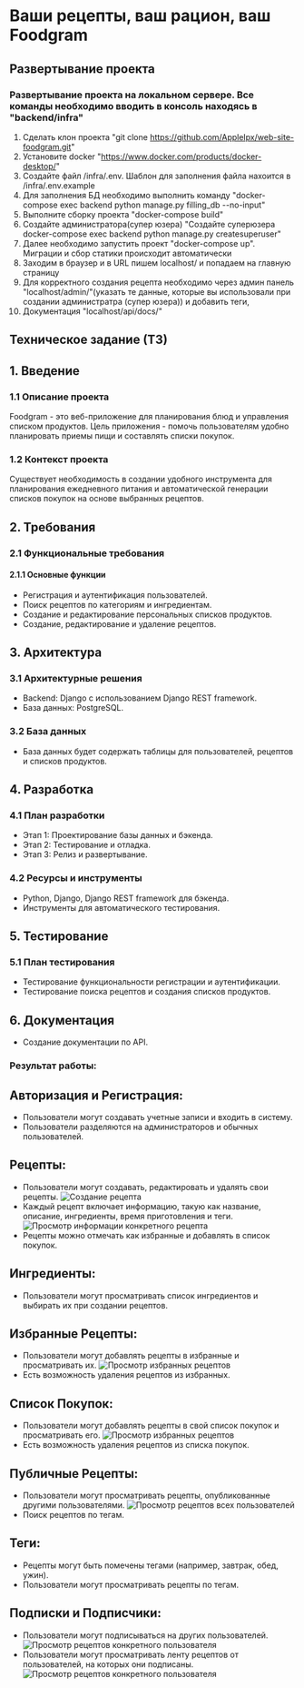 # Ваши рецепты, ваш рацион, ваш Foodgram

## Развертывание проекта

### Развертывание проекта на локальном сервере. Все команды необходимо вводить в консоль находясь в "backend/infra"

1. Сделать клон проекта "git clone https://github.com/AppleIpx/web-site-foodgram.git"
2. Установите docker "https://www.docker.com/products/docker-desktop/"
3. Создайте файл /infra/.env. Шаблон для заполнения файла нахоится в /infra/.env.example
4. Для заполнения БД необходимо выполнить команду "docker-compose exec backend python manage.py filling_db --no-input"
5. Выполните сборку проекта "docker-compose build"
6. Создайте администратора(супер юзера) "Создайте суперюзера docker-compose exec backend python manage.py createsuperuser"
7. Далее необходимо запустить проект "docker-compose up". Миграции и сбор статики происходит автоматически
8. Заходим в браузер и в URL  пишем localhost/ и попадаем на главную страницу
9. Для корректного создания рецепта необходимо через админ панель "localhost/admin/"(указать те данные, которые вы использовали при создании администратра (супер юзера)) и добавить теги,
10. Документация "localhost/api/docs/"

## Техническое задание (ТЗ)

## 1. Введение

### 1.1 Описание проекта

Foodgram - это веб-приложение для планирования блюд и управления списком продуктов. Цель приложения - помочь пользователям удобно планировать приемы пищи и составлять списки покупок.

### 1.2 Контекст проекта

Существует необходимость в создании удобного инструмента для планирования ежедневного питания и автоматической генерации списков покупок на основе выбранных рецептов.

## 2. Требования

### 2.1 Функциональные требования

#### 2.1.1 Основные функции

- Регистрация и аутентификация пользователей.
- Поиск рецептов по категориям и ингредиентам.
- Создание и редактирование персональных списков продуктов.
- Создание, редактирование и удаление рецептов.

## 3. Архитектура

### 3.1 Архитектурные решения

- Backend: Django с использованием Django REST framework.
- База данных: PostgreSQL.

### 3.2 База данных

- База данных будет содержать таблицы для пользователей, рецептов и списков продуктов.

## 4. Разработка

### 4.1 План разработки

- Этап 1: Проектирование базы данных и бэкенда.
- Этап 2: Тестирование и отладка.
- Этап 3: Релиз и развертывание.

### 4.2 Ресурсы и инструменты

- Python, Django, Django REST framework для бэкенда.
- Инструменты для автоматического тестирования.

## 5. Тестирование

### 5.1 План тестирования

- Тестирование функциональности регистрации и аутентификации.
- Тестирование поиска рецептов и создания списков продуктов.

## 6. Документация

- Создание документации по API.

### Результат работы:

## Авторизация и Регистрация:

- Пользователи могут создавать учетные записи и входить в систему.
- Пользователи разделяются на администраторов и обычных пользователей.

## Рецепты:

- Пользователи могут создавать, редактировать и удалять свои рецепты.
![Создание рецепта](frontend/public/create_recipe.png)
- Каждый рецепт включает информацию, такую как название, описание, ингредиенты, время приготовления и теги.
![Просмотр информации конкретного рецепта](frontend/public/recipe_info.png)
- Рецепты можно отмечать как избранные и добавлять в список покупок.

## Ингредиенты:

- Пользователи могут просматривать список ингредиентов и выбирать их при создании рецептов.

## Избранные Рецепты:

- Пользователи могут добавлять рецепты в избранные и просматривать их.
![Просмотр избранных рецептов](frontend/public/recipes_in_favorite.png)
- Есть возможность удаления рецептов из избранных.

## Список Покупок:

- Пользователи могут добавлять рецепты в свой список покупок и просматривать его.
![Просмотр избранных рецептов](frontend/public/shopping_cart.png)
- Есть возможность удаления рецептов из списка покупок.

## Публичные Рецепты:

- Пользователи могут просматривать рецепты, опубликованные другими пользователями.
![Просмотр рецептов всех пользователей](frontend/public/recipes.png)
- Поиск рецептов по тегам.

## Теги:

- Рецепты могут быть помечены тегами (например, завтрак, обед, ужин).
- Пользователи могут просматривать рецепты по тегам.

## Подписки и Подписчики:

- Пользователи могут подписываться на других пользователей.
![Просмотр рецептов конкретного пользователя](frontend/public/user_page.png)
- Пользователи могут просматривать ленту рецептов от пользователей, на которых они подписаны.
![Просмотр рецептов конкретного пользователя](frontend/public/user_follows.png)
